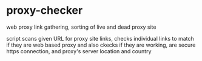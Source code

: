 # proxy-checker
web proxy link gathering, sorting of live and dead proxy site

script scans given URL for proxy site links, checks individual links to match if they are web based proxy and also ckecks if they are working, are secure https connection, and proxy's server location and country
